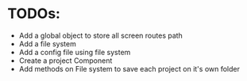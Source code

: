 # TODOs:

+ Add a global object to store all screen routes path
+ Add a file system
+ Add a config file using file system
+ Create a project Component
+ Add methods on File system to save each project on it's own folder